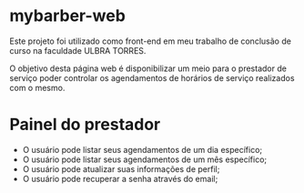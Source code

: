 # mybarber-web
Este projeto foi utilizado como front-end em meu trabalho de conclusão de curso na faculdade ULBRA TORRES.

O objetivo desta página web é disponibilizar um meio para o  prestador de serviço poder controlar os agendamentos de horários de serviço realizados com o mesmo.


# Painel do prestador

- O usuário pode listar seus agendamentos de um dia específico;
- O usuário pode listar seus agendamentos de um mês específico;
- O usuário pode atualizar suas informações de perfil;
- O usuário pode recuperar a senha através do email;
